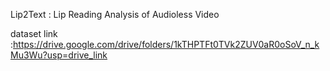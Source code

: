 Lip2Text : Lip Reading Analysis of Audioless Video

dataset link :https://drive.google.com/drive/folders/1kTHPTFt0TVk2ZUV0aR0oSoV_n_kMu3Wu?usp=drive_link
